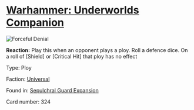 # [Warhammer: Underworlds Companion](https://guidokessels.github.io/wh-underworlds)

  

![Forceful Denial](https://warhammerunderworlds.com/wp-content/uploads/sites/6/2017/12/324_ENG-Forceful-Denial.png)

<b>Reaction:</b> Play this when an opponent plays a ploy. Roll a defence dice. On a roll of [Shield] or [Critical Hit] that ploy has no effect

Type: Ploy

Faction: [Universal](https://guidokessels.github.io/wh-underworlds/factions/universal.md)

Found in: [Sepulchral Guard Expansion](https://guidokessels.github.io/wh-underworlds/locations/sepulchral-guard-expansion.md)

Card number: 324

